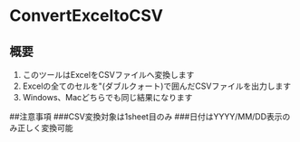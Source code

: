 # ConvertExceltoCSV

## 概要
1. このツールはExcelをCSVファイルへ変換します
2. Excelの全てのセルを"(ダブルクォート)で囲んだCSVファイルを出力します
3. Windows、Macどちらでも同じ結果になります

##注意事項
###CSV変換対象は1sheet目のみ
###日付はYYYY/MM/DD表示のみ正しく変換可能

